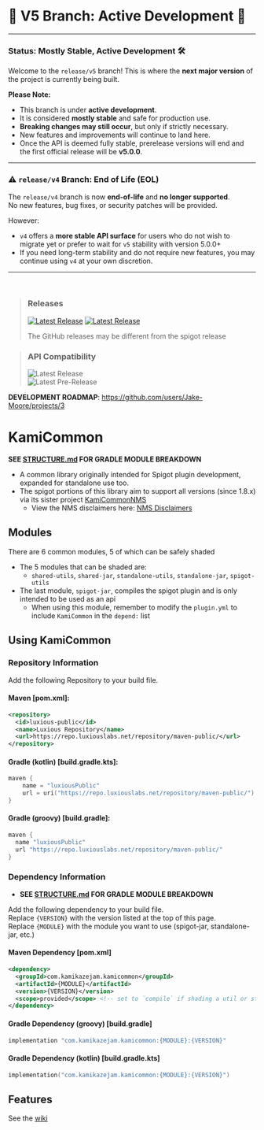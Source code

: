 # 🚀 V5 Branch: Active Development 🚧

---

### **Status: Mostly Stable, Active Development** 🛠️

Welcome to the `release/v5` branch! This is where the **next major version** of the project is currently being built.

**Please Note:**
*   This branch is under **active development**.
*   It is considered **mostly stable** and safe for production use.
*   **Breaking changes may still occur**, but only if strictly necessary.
*   New features and improvements will continue to land here.
*   Once the API is deemed fully stable, prerelease versions will end and the first official release will be **v5.0.0**.
---

### ⚠️ `release/v4` Branch: End of Life (EOL)

The `release/v4` branch is now **end-of-life** and **no longer supported**.  
No new features, bug fixes, or security patches will be provided.

However:
*   `v4` offers a **more stable API surface** for users who do not wish to migrate
    yet or prefer to wait for `v5` stability with version 5.0.0+
*   If you need long-term stability and do not require new features, you may
    continue using `v4` at your own discretion.
---

&nbsp;
> ### Releases
> <a href="https://github.com/Jake-Moore/KamiCommon/releases/latest"> <img alt="Latest Release" src="https://img.shields.io/endpoint?url=https://gist.githubusercontent.com/Jake-Moore/5dfd7c9bb8b81ae5867c81e9a77ee821/raw/kc-release-latest.json" /></a>
> <a href="https://github.com/Jake-Moore/KamiCommon/releases"> <img alt="Latest Release" src="https://img.shields.io/endpoint?url=https://gist.githubusercontent.com/Jake-Moore/5dfd7c9bb8b81ae5867c81e9a77ee821/raw/kc-prerelease-latest.json" /></a>
> 
> The GitHub releases may be different from the spigot release

> ### API Compatibility
> <img alt="Latest Release" src="https://img.shields.io/endpoint?url=https://gist.githubusercontent.com/Jake-Moore/5dfd7c9bb8b81ae5867c81e9a77ee821/raw/kc-release-compatibility.json" /><br>
> <img alt="Latest Pre-Release" src="https://img.shields.io/endpoint?url=https://gist.githubusercontent.com/Jake-Moore/5dfd7c9bb8b81ae5867c81e9a77ee821/raw/kc-prerelease-compatibility.json" />
>

**DEVELOPMENT ROADMAP**: https://github.com/users/Jake-Moore/projects/3

# KamiCommon
**SEE [STRUCTURE.md](./STRUCTURE.md) FOR GRADLE MODULE BREAKDOWN**

- A common library originally intended for Spigot plugin development, expanded for standalone use too.
- The spigot portions of this library aim to support all versions (since 1.8.x) via its sister project [KamiCommonNMS](https://github.com/Jake-Moore/KamiCommonNMS)
  - View the NMS disclaimers here: [NMS Disclaimers](https://github.com/Jake-Moore/KamiCommonNMS?tab=readme-ov-file#disclaimers)

## Modules
There are 6 common modules, 5 of which can be safely shaded
- The 5 modules that can be shaded are:
  - `shared-utils`, `shared-jar`, `standalone-utils`, `standalone-jar`, `spigot-utils`
- The last module, `spigot-jar`, compiles the spigot plugin and is only intended to be used as an api
  - When using this module, remember to modify the `plugin.yml` to include `KamiCommon` in the `depend:` list

## Using KamiCommon
### Repository Information
Add the following Repository to your build file.
#### Maven [pom.xml]:
```xml
<repository>
  <id>luxious-public</id>
  <name>Luxious Repository</name>
  <url>https://repo.luxiouslabs.net/repository/maven-public/</url>
</repository>
```
#### Gradle (kotlin) [build.gradle.kts]:
```kotlin
maven {
    name = "luxiousPublic"
    url = uri("https://repo.luxiouslabs.net/repository/maven-public/")
}
```
#### Gradle (groovy) [build.gradle]:
```groovy
maven {
  name "luxiousPublic"
  url "https://repo.luxiouslabs.net/repository/maven-public/"
}
```

### Dependency Information
- **SEE [STRUCTURE.md](./STRUCTURE.md) FOR GRADLE MODULE BREAKDOWN**

Add the following dependency to your build file.  
Replace `{VERSION}` with the version listed at the top of this page.  
Replace `{MODULE}` with the module you want to use (spigot-jar, standalone-jar, etc.)

#### Maven Dependency [pom.xml]
```xml
<dependency>
  <groupId>com.kamikazejam.kamicommon</groupId>
  <artifactId>{MODULE}</artifactId>
  <version>{VERSION}</version>
  <scope>provided</scope> <!-- set to `compile` if shading a util or standalone jar -->
</dependency>
```

#### Gradle Dependency (groovy) [build.gradle]
```groovy
implementation "com.kamikazejam.kamicommon:{MODULE}:{VERSION}"
```

#### Gradle Dependency (kotlin) [build.gradle.kts]
```kotlin
implementation("com.kamikazejam.kamicommon:{MODULE}:{VERSION}")
```

## Features
See the [wiki](https://github.com/Jake-Moore/KamiCommon/wiki)
